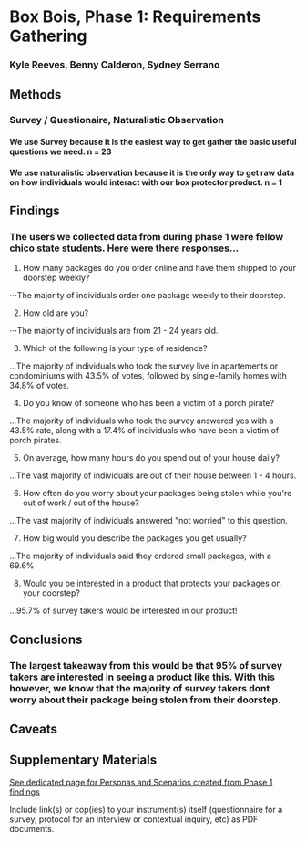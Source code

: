 # Box Bois, Phase 1: Requirements Gathering
### Kyle Reeves, Benny Calderon, Sydney Serrano

## Methods
### Survey / Questionaire, Naturalistic Observation
#### We use Survey because it is the easiest way to get gather the basic useful questions we need. n = 23
#### We use naturalistic observation because it is the only way to get raw data on how individuals would interact with our box protector product. n = 1


## Findings
### The users we collected data from during phase 1 were fellow chico state students. Here were there responses...
1. How many packages do you order online and have them shipped to your doorstep weekly?  
 
⋅⋅⋅The majority of individuals order one package weekly to their doorstep.

2. How old are you?   

⋅⋅⋅The majority of individuals are from 21 - 24 years old.

3. Which of the following is your type of residence?

...The majority of individuals who took the survey live in apartements or condominiums with 43.5% of votes, followed by single-family homes with 34.8% of votes.

4. Do you know of someone who has been a victim of a porch pirate?   

...The majority of individuals who took the survey answered yes with a 43.5% rate, along with a 17.4% of individuals who have been a victim of porch pirates.

5. On average, how many hours do you spend out of your house daily?

...The vast majority of individuals are out of their house between 1 - 4 hours. 

6. How often do you worry about your packages being stolen while you're out of work / out of the house?  

...The vast majority of individuals answered "not worried" to this question.

7. How big would you describe the packages you get usually?

...The majority of individuals said they ordered small packages, with a 69.6%

8. Would you be interested in a product that protects your packages on your doorstep?

...95.7% of survey takers would be interested in our product!

## Conclusions
### The largest takeaway from this would be that 95% of survey takers are interested in seeing a product like this. With this however, we know that the majority of survey takers dont worry about their package being stolen from their doorstep. 


## Caveats



## Supplementary Materials

[See dedicated page for Personas and Scenarios created from Phase 1 findings](../personas-scenarios.md)


Include link(s) or cop(ies) to your instrument(s) itself (questionnaire for a survey, protocol for an interview or contextual inquiry, etc) as PDF documents.
